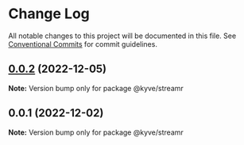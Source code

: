 # Change Log

All notable changes to this project will be documented in this file.
See [Conventional Commits](https://conventionalcommits.org) for commit guidelines.

## [0.0.2](https://github.com/KYVENetwork/node/compare/@kyve/streamr@0.0.1...@kyve/streamr@0.0.2) (2022-12-05)

**Note:** Version bump only for package @kyve/streamr

## 0.0.1 (2022-12-02)

**Note:** Version bump only for package @kyve/streamr

